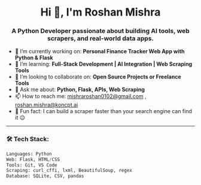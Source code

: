 <h1 align="center">Hi 👋, I'm Roshan Mishra</h1>
<h3 align="center">A Python Developer passionate about building AI tools, web scrapers, and real-world data apps.</h3>

- 🔭 I’m currently working on: **Personal Finance Tracker Web App with Python & Flask**
- 🌱 I’m learning: **Full-Stack Development | AI Integration | Web Scraping Tools**
- 👯 I’m looking to collaborate on: **Open Source Projects or Freelance Tools**
- 💬 Ask me about: **Python, Flask, APIs, Web Scraping**
- 📫 How to reach me: mishraroshan0102@gmail.com , roshan.mishra@koncpt.ai
- 🧠 Fun fact: I can build a scraper faster than your search engine can find it 😉

---

### 🛠️ Tech Stack:
```python
Languages: Python
Web: Flask, HTML/CSS
Tools: Git, VS Code
Scraping: curl_cffi, lxml, BeautifulSoup, regex
Database: SQLite, CSV, pandas
